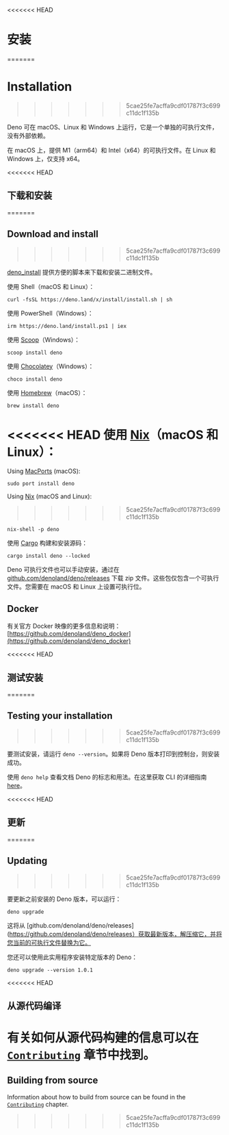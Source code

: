 <<<<<<< HEAD
# 安装
=======
# Installation
>>>>>>> 5cae25fe7acffa9cdf01787f3c699c11dc1f135b

Deno 可在 macOS、Linux 和 Windows
上运行，它是一个单独的可执行文件，没有外部依赖。

在 macOS 上，提供 M1（arm64）和 Intel（x64）的可执行文件。在 Linux 和 Windows
上，仅支持 x64。

<<<<<<< HEAD
## 下载和安装
=======
## Download and install
>>>>>>> 5cae25fe7acffa9cdf01787f3c699c11dc1f135b

[deno_install](https://github.com/denoland/deno_install)
提供方便的脚本来下载和安装二进制文件。

使用 Shell（macOS 和 Linux）：

```shell
curl -fsSL https://deno.land/x/install/install.sh | sh
```

使用 PowerShell（Windows）：

```shell
irm https://deno.land/install.ps1 | iex
```

使用 [Scoop](https://scoop.sh/)（Windows）：

```shell
scoop install deno
```

使用 [Chocolatey](https://chocolatey.org/packages/deno)（Windows）：

```shell
choco install deno
```

使用 [Homebrew](https://formulae.brew.sh/formula/deno)（macOS）：

```shell
brew install deno
```

<<<<<<< HEAD
使用 [Nix](https://nixos.org/download.html)（macOS 和 Linux）：
=======
Using [MacPorts](https://ports.macports.org/port/deno/) (macOS):

```shell
sudo port install deno
```

Using [Nix](https://nixos.org/download.html) (macOS and Linux):
>>>>>>> 5cae25fe7acffa9cdf01787f3c699c11dc1f135b

```shell
nix-shell -p deno
```

使用 [Cargo](https://crates.io/crates/deno) 构建和安装源码：

```shell
cargo install deno --locked
```

Deno 可执行文件也可以手动安装，通过在
[github.com/denoland/deno/releases](https://github.com/denoland/deno/releases)
下载 zip 文件。这些包仅包含一个可执行文件。您需要在 macOS 和 Linux
上设置可执行位。

## Docker

有关官方 Docker 映像的更多信息和说明：
[https://github.com/denoland/deno_docker](https://github.com/denoland/deno_docker)

<<<<<<< HEAD
## 测试安装
=======
## Testing your installation
>>>>>>> 5cae25fe7acffa9cdf01787f3c699c11dc1f135b

要测试安装，请运行 `deno --version`。如果将 Deno 版本打印到控制台，则安装成功。

使用 `deno help` 查看文档 Deno 的标志和用法。在这里获取 CLI 的详细指南
[here](./command_line_interface.md)。

<<<<<<< HEAD
## 更新
=======
## Updating
>>>>>>> 5cae25fe7acffa9cdf01787f3c699c11dc1f135b

要更新之前安装的 Deno 版本，可以运行：

```shell
deno upgrade
```

这将从
[github.com/denoland/deno/releases](https://github.com/denoland/deno/releases）获取最新版本，解压缩它，并将您当前的可执行文件替换为它。

您还可以使用此实用程序安装特定版本的 Deno：

```shell
deno upgrade --version 1.0.1
```

<<<<<<< HEAD
## 从源代码编译

有关如何从源代码构建的信息可以在[`Contributing`](../references/contributing/building_from_source.md)
章节中找到。
=======
## Building from source

Information about how to build from source can be found in the
[`Contributing`](../references/contributing/building_from_source.md) chapter.
>>>>>>> 5cae25fe7acffa9cdf01787f3c699c11dc1f135b
